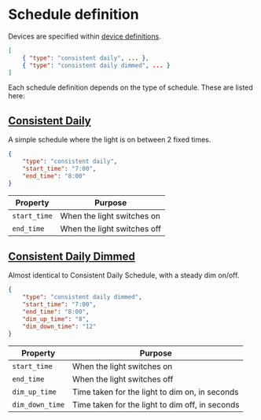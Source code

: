 # Schedule definition

Devices are specified within [device definitions](devices.md).  

```json
[
    { "type": "consistent daily", ... },
    { "type": "consistent daily dimmed", ... }
]
```

Each schedule definition depends on the type of schedule. These are listed here:

## [Consistent Daily](../schedules/ConsistentDailySchedule.py)

A simple schedule where the light is on between 2 fixed times.

```json
{
    "type": "consistent daily",
    "start_time": "7:00",
    "end_time": "8:00"
}
```

|Property       |Purpose|
|---            |---    |
|`start_time`   |When the light switches on|
|`end_time`     |When the light switches off|

## [Consistent Daily Dimmed](../schedules/ConsistentDimmedDailySchedule.py)

Almost identical to Consistent Daily Schedule, with a steady dim on/off.

```json
{
    "type": "consistent daily dimmed",
    "start_time": "7:00",
    "end_time": "8:00",
    "dim_up_time": "8",
    "dim_down_time": "12"
}
```

|Property       |Purpose|
|---            |---    |
|`start_time`   |When the light switches on|
|`end_time`     |When the light switches off|
|`dim_up_time`  |Time taken for the light to dim on, in seconds|
|`dim_down_time`|Time taken for the light to dim off, in seconds|